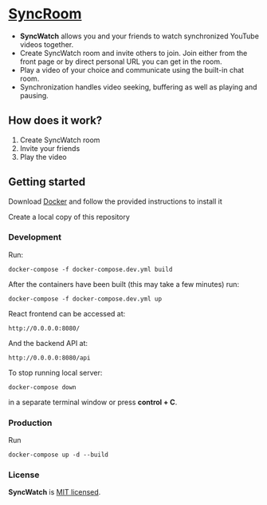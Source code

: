 # [SyncRoom](https://sync.ssprojects.ca/)

-   **SyncWatch** allows you and your friends to watch synchronized YouTube videos together.
-   Create SyncWatch room and invite others to join. Join either from the front page or by direct personal URL you can get in the room.
-   Play a video of your choice and communicate using the built-in chat room.
-   Synchronization handles video seeking, buffering as well as playing and pausing.

## How does it work?

1. Create SyncWatch room
1. Invite your friends
1. Play the video

## Getting started

Download [Docker](https://docs.docker.com/engine/install/) and follow the provided instructions to install it

Create a local copy of this repository

### Development

Run:

    docker-compose -f docker-compose.dev.yml build

After the containers have been built (this may take a few minutes) run:

    docker-compose -f docker-compose.dev.yml up

React frontend can be accessed at:

    http://0.0.0.0:8080/

And the backend API at:

    http://0.0.0.0:8080/api

To stop running local server:

    docker-compose down

in a separate terminal window or press **control + C**.

### Production

Run

    docker-compose up -d --build

### License

**SyncWatch** is [MIT licensed](./LICENSE).
